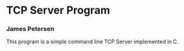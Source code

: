 # TCP Server Program
### James Petersen

This program is a simple command line TCP Server implemented in C.
